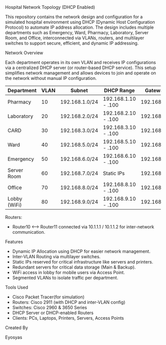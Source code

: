 Hospital Network Topology (DHCP Enabled)

This repository contains the network design and configuration for a simulated hospital environment using DHCP (Dynamic Host Configuration Protocol) to automate IP address allocation. The design includes multiple departments such as Emergency, Ward, Pharmacy, Laboratory, Server Room, and Office, interconnected via VLANs, routers, and multilayer switches to support secure, efficient, and dynamic IP addressing.

Network Overview

Each department operates in its own VLAN and receives IP configurations via a centralized DHCP server (or router-based DHCP service). This setup simplifies network management and allows devices to join and operate on the network without manual IP configuration.

| Department       | VLAN | Subnet         | DHCP Range            | Gateway       |
|------------------|------|----------------|------------------------|---------------|
| Pharmacy         | 10   | 192.168.1.0/24 | 192.168.1.10 - .100    | 192.168.1.1   |
| Laboratory       | 20   | 192.168.2.0/24 | 192.168.2.10 - .100    | 192.168.2.1   |
| CARD             | 30   | 192.168.3.0/24 | 192.168.3.10 - .100    | 192.168.3.1   |
| Ward             | 40   | 192.168.5.0/24 | 192.168.5.10 - .100    | 192.168.5.1   |
| Emergency        | 50   | 192.168.6.0/24 | 192.168.6.10 - .100    | 192.168.6.1   |
| Server Room      | 60   | 192.168.7.0/24 | Static IPs             | 192.168.7.1   |
| Office           | 70   | 192.168.8.0/24 | 192.168.8.10 - .100    | 192.168.8.1   |
| Lobby (WiFi)     | 80   | 192.168.9.0/24 | 192.168.9.10 - .100    | 192.168.9.1   |

Routers:
- Router10 <--> Router11 connected via 10.1.1.1 / 10.1.1.2 for inter-network communication.

Features

- Dynamic IP Allocation using DHCP for easier network management.
- Inter-VLAN Routing via multilayer switches.
- Static IPs reserved for critical infrastructure like servers and printers.
- Redundant servers for critical data storage (Main & Backup).
- WiFi access in lobby for mobile users via Access Point.
- Segmented VLANs to isolate traffic per department.

Tools Used

- Cisco Packet Tracer(for simulation)
- Routers: Cisco 2911 (with DHCP and inter-VLAN config)
- Switches: Cisco 2960 & 3650 Series
- DHCP Server or DHCP-enabled Routers
- Clients: PCs, Laptops, Printers, Servers, Access Points

Created By

Eyosyas